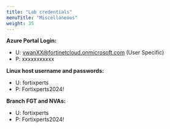 ```yaml
---
title: "Lab credentials"
menuTitle: "Miscellaneous"
weight: 35
---
```



**Azure Portal Login:**

- U:  <vwanXX@fortinetcloud.onmicrosoft.com>  (User Specific)
- P:  xxxxxxxxxxx

**Linux host username and passwords:**

- U:  fortixperts
- P:  Fortixperts2024!

**Branch FGT and NVAs:**

- U:  fortixperts
- P:  Fortixperts2024!
